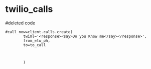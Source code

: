# twilio_calls


#deleted code

	
	#call_now=client.calls.create(
			twiml='<response><say>Do you Know me</say></response>',
			from_=tw_ph,
			to=to_call



			)
